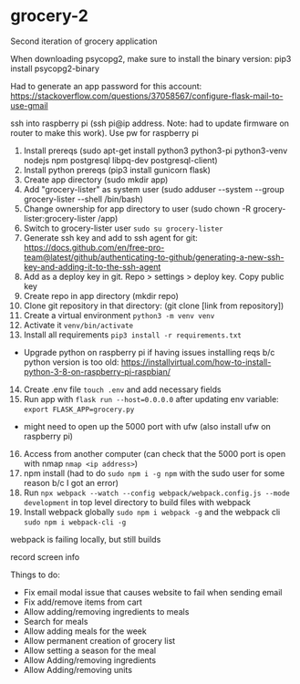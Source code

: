 # grocery-2
Second iteration of grocery application


When downloading psycopg2, make sure to install the binary version: pip3 install psycopg2-binary


Had to generate an app password for this account: 
https://stackoverflow.com/questions/37058567/configure-flask-mail-to-use-gmail


ssh into raspberry pi (ssh pi@ip address. Note: had to update firmware on router to make this work). Use pw for raspberry pi

1) Install prereqs (sudo apt-get install python3 python3-pi python3-venv nodejs npm postgresql libpq-dev postgresql-client)
2) Install python prereqs (pip3 install gunicorn flask)
3) Create app directory (sudo mkdir app)
4) Add "grocery-lister" as system user (sudo adduser --system --group grocery-lister --shell /bin/bash)
5) Change ownership for app directory to user (sudo chown -R grocery-lister:grocery-lister /app)
6) Switch to grocery-lister user `sudo su grocery-lister`
7) Generate ssh key and add to ssh agent for git: https://docs.github.com/en/free-pro-team@latest/github/authenticating-to-github/generating-a-new-ssh-key-and-adding-it-to-the-ssh-agent
8) Add as a deploy key in git. Repo > settings > deploy key. Copy public key
9) Create repo in app directory (mkdir repo)
10) Clone git repository in that directory: (git clone [link from repository])
11) Create a virtual environment `python3 -m venv venv`
12) Activate it `venv/bin/activate`
13) Install all requirements `pip3 install -r requirements.txt`
- Upgrade python on raspberry pi if having issues installing reqs b/c python version is too old: https://installvirtual.com/how-to-install-python-3-8-on-raspberry-pi-raspbian/
14) Create .env file `touch .env` and add necessary fields
15) Run app with `flask run --host=0.0.0.0` after updating env variable: `export FLASK_APP=grocery.py`
- might need to open up the 5000 port with ufw (also install ufw on raspberry pi)
16) Access from another computer (can check that the 5000 port is open with nmap `nmap <ip address>`)
17) npm install (had to do `sudo npm i -g npm` with the sudo user for some reason b/c I got an error)
18) Run `npx webpack --watch --config webpack/webpack.config.js --mode development` in top level directory to build files with webpack
19) Install webpack globally `sudo npm i webpack -g` and the webpack cli `sudo npm i webpack-cli -g`

webpack is failing locally, but still builds

record screen info


Things to do:
- Fix email modal issue that causes website to fail when sending email
- Fix add/remove items from cart
- Allow adding/removing ingredients to meals
- Search for meals
- Allow adding meals for the week
- Allow permanent creation of grocery list
- Allow setting a season for the meal
- Allow Adding/removing ingredients
- Allow Adding/removing units